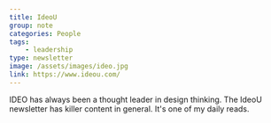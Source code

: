 ```yaml
---
title: IdeoU
group: note
categories: People
tags:
    - leadership
type: newsletter
image: /assets/images/ideo.jpg
link: https://www.ideou.com/
---
```

IDEO has always been a thought leader in design thinking. The IdeoU newsletter has killer content in general. It's one of my daily reads.
